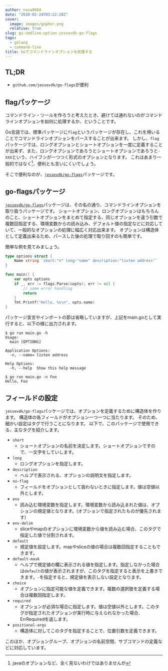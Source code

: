 ```yaml
---
author: nasa9084
date: "2018-02-24T03:22:28Z"
cover:
  image: images/gopher.png
  relative: true
slug: go-cmdline-option-jessevdk-go-flags
tags:
  - golang
  - command-line
title: Goでコマンドラインオプションを処理する
---
```



## TL;DR

* `github.com/jessevdk/go-flags`が便利

## flagパッケージ

コマンドライン・ツールを作ろうと考えたとき、避けては通れないのがコマンドラインオプションを如何に処理するか、ということです。

Go言語では、標準パッケージに`flag`というパッケージが存在し、これを用いることでコマンドラインオプションをパースすることが出来ます。
しかし、`flag`パッケージでは、ロングオプションとショートオプションを一度に定義することが出来ず、また、ロングオプションであろうとショートオプションであろうと`-XXX`という、ハイフンが一つつく形式のオプションとなります。
これはあまり一般的ではなく[^one-hyphen]、便利とも言いにくいでしょう。

そこで便利なのが、[`jessevdk/go-flags`](https://github.com/jessevdk/go-flags)パッケージです。

## go-flagsパッケージ

[`jessevdk/go-flags`](https://github.com/jessevdk/go-flags)パッケージは、その名の通り、コマンドラインオプションを取り扱うパッケージです。
ショートオプション、ロングオプションはもちろんのこと、ショートオプションをまとめて指定する、同じオプションを違う引数で複数回指定する、環境変数からの読み込み、デフォルト値の指定などに対応していて、一般的なオプションの処理に幅広く対応出来ます。
オプションは構造体として定義出来るため、パースした後の処理で取り回すのも簡単です。

簡単な例を見てみましょう。

``` go
type options struct {
    Name string `short:"n" long:"name" description:"listen address"`
}

func main() {
    var opts options
    if _, err := flags.Parse(&opts); err != nil {
        // some error handling
        return
    }
    fmt.Printf("Hello, %s\n", opts.name)
}
```

パッケージ宣言やインポートの節は省略していますが、上記をmain.goとして実行すると、以下の様に出力されます。

``` shell
$ go run main.go -h
Usage:
  main [OPTIONS]

Application Options:
  -n, --name= listen address

Help Options:
  -h, --help  Show this help message

$ go run main.go -n Foo
Hello, Foo
```

## フィールドの設定

`jessevdk/go-flags`パッケージでは、オプションを定義するために構造体を作ります。
構造体の各フィールドがオプション一つ一つに当たります。
そのため、細かい設定はタグで行うことになります。
以下で、このパッケージで使用できる、主なタグを紹介します。

* `short`
    * ショートオプションの名前を決定します。ショートオプションですので、一文字をしていします。
* `long`
    * ロングオプションを指定します。
* `description`
    * ヘルプで表示される、オプションの説明文を指定します。
* `no-flag`
    * フィールドをオプションとして扱わないときに指定します。値は空値以外とします。
* `env`
    * 読み込む環境変数を指定します。環境変数から読み込まれた値は、オプションの規定値となります。(オプションで指定されたものが優先されます)
* `env-delim`
    * sliceやmapのオプションに環境変数から値を読み込む場合、このタグで指定した値で分割されます。
* `default`
    * 規定値を設定します。mapやsliceの値の場合は複数回指定することもできます。
* `default-mask`
    * ヘルプで規定値の欄に表示される値を指定します。指定しなかった場合は`default`の値が表示されますが、このタグを指定すると表示を上書きできます。`-`を指定すると、規定値を表示しない設定となります。
* `choice`
    * オプションに指定可能な値を定義できます。複数の選択肢を定義する場合は複数回指定します。
* `required`
    * オプションが必須な場合に指定します。値は空値以外とします。このタグが指定されたオプションが実行時に与えられなかった場合、ErrRequiredを返します。
* `positional-args`
    * 構造体に対してこのタグを指定することで、位置引数を定義できます。

このほか、オプショングループ、オプションの名前空間、サブコマンドの定義などに対応しています。

[^one-hyphen]: javaのオプションなど、全く見ないわけではありませんが

